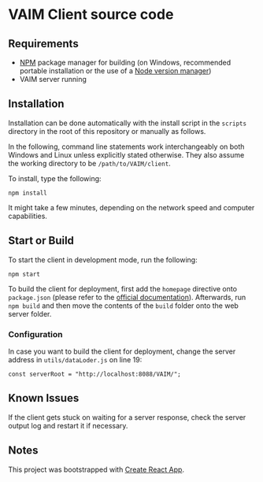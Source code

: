 # VAIM Client source code

## Requirements

* [NPM](https://www.npmjs.com/) package manager for building (on Windows, recommended portable installation or the use of a [Node version manager](https://npm.github.io/installation-setup-docs/installing/using-a-node-version-manager.html))
* VAIM server running

## Installation

Installation can be done automatically with the install script in the ```scripts``` directory in the root of this repository or manually as follows.

In the following, command line statements work interchangeably on both Windows and Linux unless explicitly stated otherwise. They also assume the working directory to be ```/path/to/VAIM/client```.

To install, type the following:

```
npm install 
```

It might take a few minutes, depending on the network speed and computer capabilities.

## Start or Build

To start the client in development mode, run the following:

```
npm start
```

To build the client for deployment, first add the ```homepage``` directive onto ```package.json``` (please refer to the [official documentation](https://docs.npmjs.com/cli/v8/configuring-npm/package-json)). Afterwards, run ```npm build``` and then move the contents of the ```build``` folder onto the web server folder.

### Configuration

In case you want to build the client for deployment, change the server address in ``utils/dataLoder.js`` on line 19:

```
const serverRoot = "http://localhost:8088/VAIM/";
```

## Known Issues

If the client gets stuck on waiting for a server response, check the server output log and restart it if necessary.

## Notes

This project was bootstrapped with [Create React App](https://github.com/facebook/create-react-app).

